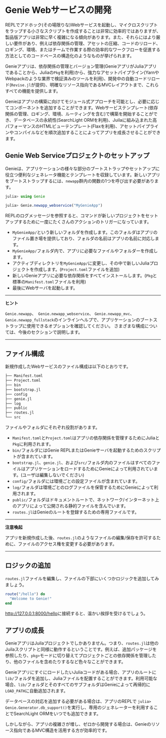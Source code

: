 # Genie Webサービスの開発

REPLでアドホック(その場限りな)Webサービスを起動し、マイクロスクリプトをラップする小さなスクリプトを作成することは非常に効率的ではありますが、製品版アプリは非常に早く複雑になる傾向があります。また、それらにはより厳しい要件があり、例えば依存関係の管理、アセットの圧縮、コードのリロード、ロギング、環境、またはチームで作業する際の効率的なワークフローを促進する方法としてのコードベースの構造化のようなものが挙げられます。

Genieアプリは、依存関係の管理とバージョン管理(GenieアプリがJuliaアプリであることから、Juliaの`Pkg`を利用)から、強力なアセットパイプライン(YarnやWebpackのような業界で検証済みのツールを利用)、開発中の自動コードリロード(`Revise.jl`が提供)、明確なリソース指向であるMVCレイアウトまで、これらすべての機能を提供します。

Genieはアプリの構築に向けてモジュール式アプローチを可能とし、必要に応じてコンポーネントを追加することができます。Webサービステンプレート(依存関係の管理、ロギング、環境、ルーティングを含む)で構築を開始することができ、データベースの永続性(SearchLight ORMを利用)、Juilaに組み込まれた高パフォーマンスのHTMLビューテンプレート(Flaxを利用)、アセットパイプラインやコンパイルなどを順次追加することによってアプリを成長させることができます。

## Genie Web Serviceプロジェクトのセットアップ

Genieは、アプリケーションの様々な部分のブートストラップやセットアップに役立つ便利なジェネレータ機能とテンプレートを収録しています。新しいアプリをブートストラップするには、`newapp`群内の関数の1つを呼び出す必要があります。

```julia
julia> using Genie

julia> Genie.newapp_webservice("MyGenieApp")
```

REPLのログメッセージを参照すると、コマンドが新しいプロジェクトをセットアップするために一度にたくさんのアクションのトリガーになっています。

- `MyGenieApp/`という新しいフォルダを作成します。このフォルダはアプリのファイル置き場を提供しており、フォルダの名前はアプリの名前に対応します。
- `MyGenieApp/`フォルダ内で、アプリに必要なファイルやフォルダーを作成します。
- アクティブディレクトリを`MyGenieApp/`に変更し、その中で新しいJuliaプロジェクトを作成します。(`Project.toml`ファイルを追加)
- 新しいGenieアプリに必要な依存関係をすべてインストールします。(`Pkg`と標準の`Manifest.toml`ファイルを利用)
- 最後にWebサーバを起動します。

---
**ヒント**

`Genie.newapp`、` Genie.newapp_webservice`、 `Genie.newapp_mvc`、` Genie.newapp_fullstack`のインラインヘルプで、アプリケーションのブートストラップに使用できるオプションを確認してください。 さまざまな構成については、今後のセクションで説明します。

---

## ファイル構成

新規作成したWebサービスのファイル構成は以下のとおりです。

```julia
├── Manifest.toml
├── Project.toml
├── bin
├── bootstrap.jl
├── config
├── genie.jl
├── log
├── public
├── routes.jl
└── src
```

ファイルやフォルダにそれぞれ役割があります。

- `Manifest.toml`と`Project.toml`はアプリの依存関係を管理するためにJuliaと`Pkg`に利用されます。
- `bin/`フォルダにはGenie REPLまたはGenieサーバを起動するためのスクリプトが含まれています。
- `bootstrap.jl`、`genie.jl`、および`src/`フォルダ内のファイルはすべてのファイルはアプリケーションをロードするためにGenieによって利用されています。(ユーザは編集しないでください)
- `config/`フォルダには環境ごとの設定ファイルが含まれています。
- `log/`フォルダは環境ごとのログファイルを保管するためにGenieによって利用されます。
- `public/`フォルダはドキュメントルートで、ネットワーク/インターネット上のアプリによって公開される静的ファイルを含んでいます。
- `routes.jl`はGenieのルートを登録するための専用ファイルです。

---
**注意喚起**

アプリを新規作成した後、`routes.jl`のようなファイルの編集/保存を許可するために、ファイルのアクセス権を変更する必要があります。

---

## ロジックの追加

`routes.jl`ファイルを編集し、ファイルの下部にいくつかロジックを追加してみましょう。

```julia
route("/hello") do
  "Welcome to Genie!"
end
```

<http://127.0.0.1:8000/hello>に接続すると、温かい挨拶を受けるでしょう。

## アプリの成長

GenieアプリはJuilaプロジェクトでしかありません。つまり、`routes.jl`は他のJuilaスクリプトと同様に動作するということです。例えば、追加パッケージを参照したり、`pkg>`モードに切り替えてプロジェクトごとの依存関係を管理したり、他のファイルを含めたりするなど色々なことができます。

GenieアプリにすぐにロードしたいJuliaコードがある場合、アプリのルートに `lib/`フォルダを追加し、Juliaファイルを配置することができます。利用可能な場合、`lib/`フォルダとそのすべてのサブフォルダはGenieによって再帰的に`LOAD_PATH`に自動追加されます。

データベースの対応を追加する必要がある場合は、アプリのREPLで `julia> Genie.Generator.db_support()`を実行し、専用のジェネレーターを利用することでSearchLight ORMをいつでも追加できます。

しかしながら、アプリの複雑さが増し、ゼロから開発する場合は、Genieのリソース指向であるMVC構造を活用する方が効率的です。
